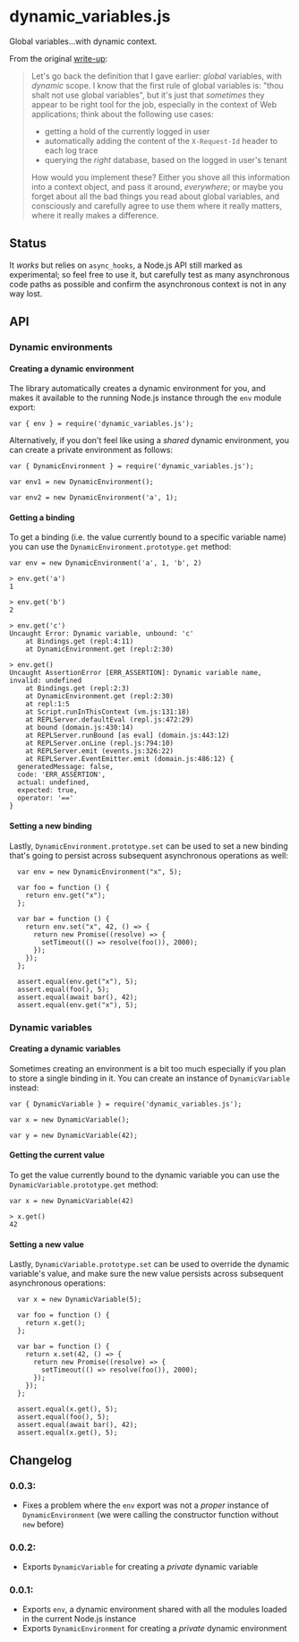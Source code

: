 # dynamic_variables.js

Global variables...with dynamic context.

From the original [write-up](https://matteolandi.net/plan.html#day-2021-02-28):

> Let's go back the definition that I gave earlier: _global_ variables, with
> _dynamic_ scope. I know that the first rule of global variables is: "thou
> shalt not use global variables", but it's just that _sometimes_ they appear
> to be right tool for the job, especially in the context of Web applications;
> think about the following use cases:
>
> - getting a hold of the currently logged in user
> - automatically adding the content of the `X-Request-Id` header to each log
>   trace
> - querying the _right_ database, based on the logged in user's tenant
>
> How would you implement these? Either you shove all this information into
> a context object, and pass it around, _everywhere_; or maybe you forget about
> all the bad things you read about global variables, and consciously and
> carefully agree to use them where it really matters, where it really makes
> a difference.

## Status

It _works_ but relies on `async_hooks`, a Node.js API still marked as
experimental; so feel free to use it, but carefully test as many asynchronous
code paths as possible and confirm the asynchronous context is not in any way
lost.

## API

### Dynamic environments

#### Creating a dynamic environment

The library automatically creates a dynamic environment for you, and makes it
available to the running Node.js instance through the `env` module export:

    var { env } = require('dynamic_variables.js');

Alternatively, if you don't feel like using a _shared_ dynamic environment, you
can create a private environment as follows:

    var { DynamicEnvironment } = require('dynamic_variables.js');

    var env1 = new DynamicEnvironment();

    var env2 = new DynamicEnvironment('a', 1);

#### Getting a binding

To get a binding (i.e. the value currently bound to a specific variable name)
you can use the `DynamicEnvironment.prototype.get` method:

    var env = new DynamicEnvironment('a', 1, 'b', 2)

    > env.get('a')
    1

    > env.get('b')
    2

    > env.get('c')
    Uncaught Error: Dynamic variable, unbound: 'c'
        at Bindings.get (repl:4:11)
        at DynamicEnvironment.get (repl:2:30)

    > env.get()
    Uncaught AssertionError [ERR_ASSERTION]: Dynamic variable name, invalid: undefined
        at Bindings.get (repl:2:3)
        at DynamicEnvironment.get (repl:2:30)
        at repl:1:5
        at Script.runInThisContext (vm.js:131:18)
        at REPLServer.defaultEval (repl.js:472:29)
        at bound (domain.js:430:14)
        at REPLServer.runBound [as eval] (domain.js:443:12)
        at REPLServer.onLine (repl.js:794:10)
        at REPLServer.emit (events.js:326:22)
        at REPLServer.EventEmitter.emit (domain.js:486:12) {
      generatedMessage: false,
      code: 'ERR_ASSERTION',
      actual: undefined,
      expected: true,
      operator: '=='
    }

#### Setting a new binding

Lastly, `DynamicEnvironment.prototype.set` can be used to set a new binding
that's going to persist across subsequent asynchronous operations as well:

      var env = new DynamicEnvironment("x", 5);

      var foo = function () {
        return env.get("x");
      };

      var bar = function () {
        return env.set("x", 42, () => {
          return new Promise((resolve) => {
            setTimeout(() => resolve(foo()), 2000);
          });
        });
      };

      assert.equal(env.get("x"), 5);
      assert.equal(foo(), 5);
      assert.equal(await bar(), 42);
      assert.equal(env.get("x"), 5);

### Dynamic variables

#### Creating a dynamic variables

Sometimes creating an environment is a bit too much especially if you plan to
store a single binding in it. You can create an instance of `DynamicVariable`
instead:

    var { DynamicVariable } = require('dynamic_variables.js');

    var x = new DynamicVariable();

    var y = new DynamicVariable(42);

#### Getting the current value

To get the value currently bound to the dynamic variable you can
use the `DynamicVariable.prototype.get` method:

    var x = new DynamicVariable(42)

    > x.get()
    42

#### Setting a new value

Lastly, `DynamicVariable.prototype.set` can be used to override the dynamic
variable's value, and make sure the new value persists across subsequent
asynchronous operations:

      var x = new DynamicVariable(5);

      var foo = function () {
        return x.get();
      };

      var bar = function () {
        return x.set(42, () => {
          return new Promise((resolve) => {
            setTimeout(() => resolve(foo()), 2000);
          });
        });
      };

      assert.equal(x.get(), 5);
      assert.equal(foo(), 5);
      assert.equal(await bar(), 42);
      assert.equal(x.get(), 5);

## Changelog

### 0.0.3:

- Fixes a problem where the `env` export was not a _proper_ instance of
  `DynamicEnvironment` (we were calling the constructor function without `new`
  before)

### 0.0.2:

- Exports `DynamicVariable` for creating a _private_ dynamic variable

### 0.0.1:

- Exports `env`, a dynamic environment shared with all the modules loaded in
  the current Node.js instance
- Exports `DynamicEnvironment` for creating a _private_ dynamic environment
